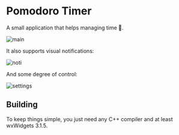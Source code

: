 # Pomodoro Timer
A small application that helps managing time :tomato:.

![main](https://i.imgur.com/NBMDNhL.jpeg)

It also supports visual notifications:

![noti](https://i.imgur.com/YDNREI5.jpeg)

And some degree of control:

![settings](https://i.imgur.com/aN4XKO7.jpeg)

## Building

To keep things simple, you just need any C++ compiler and at least wxWidgets 3.1.5.
